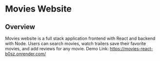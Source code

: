 # Movies Website
## Overview
Movies website is a full stack application frontend with React and backend with Node. Users can search movies, watch trailers save their favorite movies, and add reviews for any movie.
Demo Link: https://movies-react-b0sz.onrender.com/
